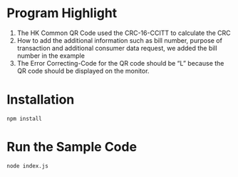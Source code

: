 # Program Highlight

1. The HK Common QR Code used the CRC-16-CCITT to calculate the CRC
2. How to add the additional information such as bill number, purpose of transaction and additional consumer data request, we added the bill number in the example
3. The Error Correcting-Code for the QR code should be “L” because the QR code should be displayed on the monitor.

# Installation

`npm install`

# Run the Sample Code

`node index.js`